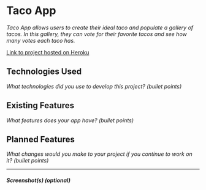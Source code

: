 # Taco App

*Taco App allows users to create their ideal taco and populate a gallery of tacos. In this gallery, they can vote for their favorite tacos and see how many votes each taco has.*

[Link to project hosted on Heroku]()

## Technologies Used

*What technologies did you use to develop this project? (bullet points)*



## Existing Features

*What features does your app have? (bullet points)*




## Planned Features

*What changes would you make to your project if you continue to work on it? (bullet points)*

---

##### Screenshot(s) (optional)
